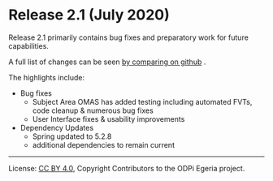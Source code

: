<!-- SPDX-License-Identifier: CC-BY-4.0 -->
<!-- Copyright Contributors to the ODPi Egeria project. -->

# Release 2.1 (July 2020)

Release 2.1 primarily contains bug fixes and preparatory work for future capabilities.

A full list of changes can be seen [by comparing on github](https://github.com/odpi/egeria/compare/egeria-release-2.0...egeria-release-2.1) .

The highlights include:

* Bug fixes
  - Subject Area OMAS has added testing including automated FVTs, code cleanup & numerous bug fixes
  - User Interface fixes & usability improvements
* Dependency Updates
  - Spring updated to 5.2.8
  - additional dependencies to remain current
  
----
License: [CC BY 4.0](https://creativecommons.org/licenses/by/4.0/),
Copyright Contributors to the ODPi Egeria project.
